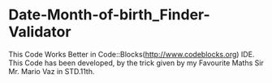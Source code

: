 # Date-Month-of-birth_Finder-Validator
This Code Works Better in Code::Blocks(http://www.codeblocks.org) IDE.
This Code has been developed, by the trick given by my Favourite Maths Sir Mr. Mario Vaz in STD.11th. 
